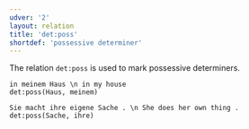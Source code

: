 ```yaml
---
udver: '2'
layout: relation
title: 'det:poss'
shortdef: 'possessive determiner'
---
```


The relation `det:poss` is used to mark possessive determiners.

~~~ sdparse
in meinem Haus \n in my house
det:poss(Haus, meinem)
~~~

~~~ sdparse
Sie macht ihre eigene Sache . \n She does her own thing .
det:poss(Sache, ihre)
~~~
<!-- Interlanguage links updated Po lis 14 15:35:22 CET 2022 -->

